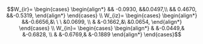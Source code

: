 $$W_{ir}=
\begin{cases}
\begin{align*}
&& -0.0930, &&0.0497,\\
&& 0.4670, &&-0.5319,
\end{align*}
\end{cases}
\\
W_{iz}=
\begin{cases}
\begin{align*}
&&-0.6656,&\ \ \ &0.0699,
\\
& &-0.1662,&\ &0.0654,
\end{align*}
\end{cases}
\\
W_{in}=
\begin{cases}
\begin{align*}
& &-0.0449,& &-0.6828,
\\
& &-0.6769,& &-0.1889
\end{align*}
\end{cases}$$